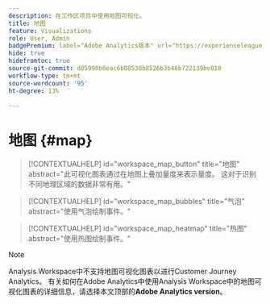 ```yaml
---
description: 在工作区项目中使用地图可视化。
title: 地图
feature: Visualizations
role: User, Admin
badgePremium: label="Adobe Analytics版本" url="https://experienceleague.adobe.com/en/docs/analytics/analyze/analysis-workspace/visualizations/map-visualization" tooltip="选择可查看本文的Adobe Analytics版本。"
hide: true
hidefromtoc: true
source-git-commit: d05990b0eac6b08530b8526b3b48b722139be018
workflow-type: tm+mt
source-wordcount: '95'
ht-degree: 13%

---
```


# 地图 {#map}

<!-- markdownlint-disable MD034 -->

>[!CONTEXTUALHELP]
>id="workspace_map_button"
>title="地图"
>abstract="此可视化图表通过在地图上叠加量度来表示量度。 这对于识别不同地理区域的数据非常有用。"

<!-- markdownlint-enable MD034 -->

<!-- markdownlint-disable MD034 -->

>[!CONTEXTUALHELP]
>id="workspace_map_bubbles"
>title="气泡"
>abstract="使用气泡绘制事件。"

<!-- markdownlint-enable MD034 -->

<!-- markdownlint-disable MD034 -->

>[!CONTEXTUALHELP]
>id="workspace_map_heatmap"
>title="热图"
>abstract="使用热图绘制事件。"

<!-- markdownlint-enable MD034 -->


>[!NOTE]
>
>Analysis Workspace中不支持地图可视化图表以进行Customer Journey Analytics。 有关如何在Adobe Analytics中使用Analysis Workspace中的地图可视化图表的详细信息，请选择本文顶部的&#x200B;**Adobe Analytics version**。
>




